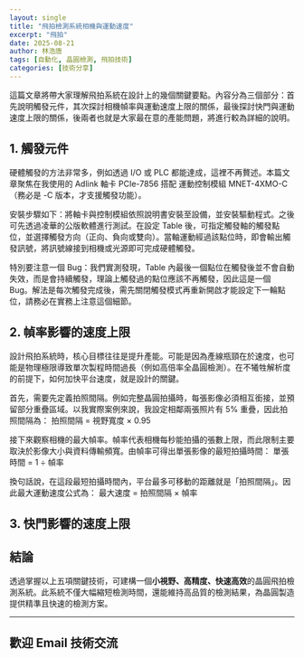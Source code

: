 ```yaml
---
layout: single
title: "飛拍檢測系統相機與運動速度"
excerpt: "飛拍"
date: 2025-08-21
author: 林浩唐
tags: [自動化, 晶圓檢測, 飛拍技術]
categories: [技術分享]
---
```


這篇文章將帶大家理解飛拍系統在設計上的幾個關鍵要點。內容分為三個部分：首先說明觸發元件，其次探討相機幀率與運動速度上限的關係，最後探討快門與運動速度上限的關係，後兩者也就是大家最在意的產能問題，將進行較為詳細的說明。

## 1. 觸發元件

硬體觸發的方法非常多，例如透過 I/O 或 PLC 都能達成，這裡不再贅述。本篇文章聚焦在我使用的 Adlink 軸卡 PCIe-7856 搭配 運動控制模組 MNET-4XMO-C（務必是 -C 版本，才支援觸發功能）。

安裝步驟如下：將軸卡與控制模組依照說明書安裝至設備，並安裝驅動程式。之後可先透過凌華的公版軟體進行測試。在設定 Table 後，可指定觸發軸的觸發點位，並選擇觸發方向（正向、負向或雙向）。當軸運動經過該點位時，即會輸出觸發訊號，將訊號線接到相機或光源即可完成硬體觸發。

特別要注意一個 Bug：我們實測發現，Table 內最後一個點位在觸發後並不會自動失效，而是會持續觸發，理論上觸發過的點位應該不再觸發，因此這是一個 Bug。解法是每次觸發完成後，需先關閉觸發模式再重新開啟才能設定下一輪點位，請務必在實務上注意這個細節。
  
  
## 2. 幀率影響的速度上限

設計飛拍系統時，核心目標往往是提升產能。可能是因為產線瓶頸在於速度，也可能是物理極限導致單次製程時間過長（例如高倍率全晶圓檢測）。在不犧牲解析度的前提下，如何加快平台速度，就是設計的關鍵。

首先，需要先定義拍照間隔。例如完整晶圓拍攝時，每張影像必須相互銜接，並預留部分重疊區域。以我實際案例來說，我設定相鄰兩張照片有 5% 重疊，因此拍照間隔為：
拍照間隔 = 視野寬度 × 0.95

接下來觀察相機的最大幀率。幀率代表相機每秒能拍攝的張數上限，而此限制主要取決於影像大小與資料傳輸頻寬。由幀率可得出單張影像的最短拍攝時間：
單張時間 = 1 ÷ 幀率

換句話說，在這段最短拍攝時間內，平台最多可移動的距離就是「拍照間隔」。因此最大運動速度公式為：
最大速度 = 拍照間隔 × 幀率
  
## 3. 快門影響的速度上限



  
## 結論

透過掌握以上五項關鍵技術，可建構一個**小視野、高精度、快速高效**的晶圓飛拍檢測系統。此系統不僅大幅縮短檢測時間，還能維持高品質的檢測結果，為晶圓製造提供精準且快速的檢測方案。

---

## 歡迎 Email 技術交流
